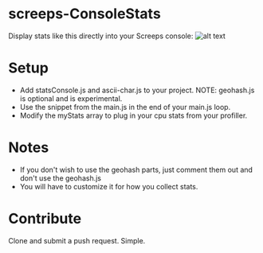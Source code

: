 # screeps-ConsoleStats

Display stats like this directly into your Screeps console:
![alt text][screen-cap1]

[screen-cap1]: http://i.imgur.com/Zi4NHVD.png "Sample Screen Capture"

# Setup

* Add statsConsole.js and ascii-char.js to your project. NOTE: geohash.js is optional and is experimental.
* Use the snippet from the main.js in the end of your main.js loop.
* Modify the myStats array to plug in your cpu stats from your profiller.

# Notes

* If you don't wish to use the geohash parts, just comment them out and don't use the geohash.js
* You will have to customize it for how you collect stats.

# Contribute

Clone and submit a push request. Simple.
